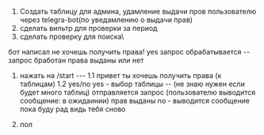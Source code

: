 1. Создать таблицу для админа, удамление выдачи пров пользователю через telegra-bot(по уведамлению о выдачи прав)
2. сделать вильтр для проверки за период 
3. сделать проверку для поиска\

бот написал не хочешь получить права!
yes запрос обрабатывается -- запрос бработан права выданы или нет 


1. нажать на /start --- 
    1.1 привет ты хочешь получить права (к таблицам) 
    1.2 yes/no 
        yes - выбор таблицы -- (не знаю нужен если будет много таблиц)
         отправляется запрос (пользователю выводится сообщение: в ожидаинии)
            прав выданы 
        no - выводится сообщение пока буду рад видь тебя сново

2. пол 